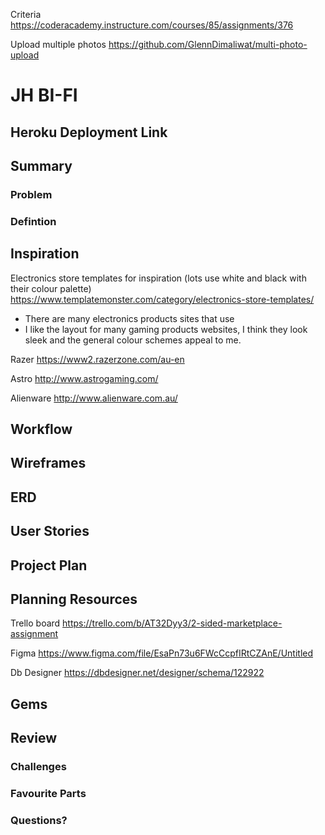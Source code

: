 Criteria
https://coderacademy.instructure.com/courses/85/assignments/376

Upload multiple photos
https://github.com/GlennDimaliwat/multi-photo-upload

# JH BI-FI



## Heroku Deployment Link

## Summary
### Problem

### Defintion




## Inspiration
Electronics store templates for inspiration (lots use white and black with their colour palette)
https://www.templatemonster.com/category/electronics-store-templates/

- There are many electronics products sites that use 
- I like the layout for many gaming products websites, I think they look sleek and the general colour schemes appeal to me.

Razer
https://www2.razerzone.com/au-en

Astro
http://www.astrogaming.com/

Alienware
http://www.alienware.com.au/

## Workflow

## Wireframes

## ERD

## User Stories

## Project Plan

## Planning Resources
Trello board
https://trello.com/b/AT32Dyy3/2-sided-marketplace-assignment

Figma
https://www.figma.com/file/EsaPn73u6FWcCcpfIRtCZAnE/Untitled

Db Designer
https://dbdesigner.net/designer/schema/122922

## Gems


## Review
### Challenges

### Favourite Parts



### Questions?

